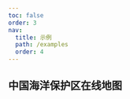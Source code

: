 ```yaml
---
toc: false
order: 3
nav:
  title: 示例
  path: /examples
  order: 4
---
```


## 中国海洋保护区在线地图

<code src= './marineConservation/index.tsx' compact="true" defaultShowCode></code>
